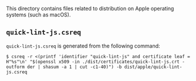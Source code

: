 This directory contains files related to distribution on Apple operating systems
(such as macOS).

## `quick-lint-js.csreq`

`quick-lint-js.csreq` is generated from the following command:

    $ csreq -r <(printf 'identifier "quick-lint-js" and certificate leaf = H"%s"\n' "$(openssl x509 -in ./dist/certificates/quick-lint-js.crt -outform der | shasum -a 1 | cut -c1-40)") -b dist/apple/quick-lint-js.csreq
